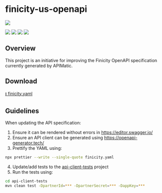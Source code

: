 # finicity-us-openapi
[![](https://api-reference.finicity.com/custom/img/fin-developer-logo.png)](https://www.finicity.com/)

[![](https://github.com/jaaufauvre/finicity-openapi/actions/workflows/swagger-editor.yml/badge.svg)](https://github.com/jaaufauvre/finicity-openapi/actions/workflows/swagger-editor.yml)
[![](https://github.com/jaaufauvre/finicity-openapi/actions/workflows/openapi-generator.yml/badge.svg)](https://github.com/jaaufauvre/finicity-openapi/actions/workflows/openapi-generator.yml)
[![](https://github.com/jaaufauvre/finicity-openapi/actions/workflows/integration.yml/badge.svg)](https://github.com/jaaufauvre/finicity-openapi/actions/workflows/integration.yml)
[![](https://github.com/jaaufauvre/finicity-openapi/actions/workflows/prettier.yml/badge.svg)](https://github.com/jaaufauvre/finicity-openapi/actions/workflows/prettier.yml)

## Overview
This project is an initiative for improving the Finicity OpenAPI specification currently generated by APIMatic.

## Download 
[⭳ finicity.yaml](./finicity.yaml)

## Guidelines

When updating the API specification:
1. Ensure it can be rendered without errors in https://editor.swagger.io/
2. Ensure an API client can be generated using https://openapi-generator.tech/
3. Prettify the YAML using:
```sh
npx prettier --write --single-quote finicity.yaml
```
4. Update/add tests to the [api-client-tests](./api-client-tests) project
5. Run the tests using:
```sh
cd api-client-tests
mvn clean test -DpartnerId=*** -DpartnerSecret=*** -DappKey=***
```